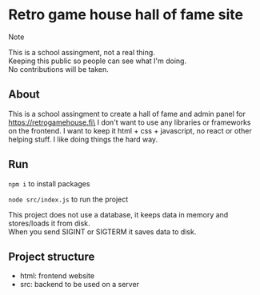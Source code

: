 # Retro game house hall of fame site
> [!NOTE]
> This is a school assingment, not a real thing.\
> Keeping this public so people can see what I'm doing.\
> No contributions will be taken.

## About
This is a school assingment to create a hall of fame and admin panel for https://retrogamehouse.fi\
I don't want to use any libraries or frameworks on the frontend. I want to keep it html + css + javascript, no react or other helping stuff.
I like doing things the hard way.



## Run
`npm i` to install packages

`node src/index.js` to run the project

This project does not use a database, it keeps data in memory and stores/loads it from disk.\
When you send SIGINT or SIGTERM it saves data to disk.

## Project structure
- html: frontend website
- src: backend to be used on a server

